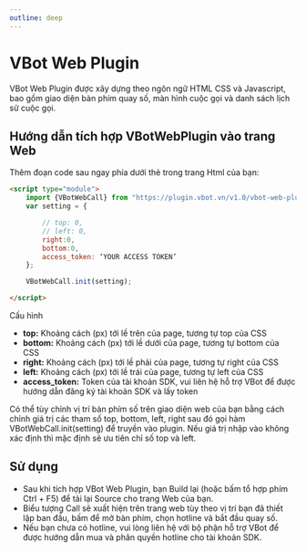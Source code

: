 ```yaml
---
outline: deep
---
```


# VBot Web Plugin

VBot Web Plugin được xây dựng theo ngôn ngữ HTML CSS và Javascript, bao gồm giao diện bàn phím quay số, màn hình cuộc gọi và danh sách lịch sử cuộc gọi.

## Hướng dẫn tích hợp VBotWebPlugin vào trang Web

Thêm đoạn code sau ngay phía dưới thẻ trong trang Html của bạn:

```HTML
<script type="module">
    import {VBotWebCall} from "https://plugin.vbot.vn/v1.0/vbot-web-plugin.js";
    var setting = {

        // top: 0,
        // left: 0,
        right:0,
        bottom:0,
        access_token: ‘YOUR ACCESS TOKEN’
    };

    VBotWebCall.init(setting);

</script>
```

Cấu hình

- **top:** Khoảng cách (px) tới lề trên của page, tương tự top của CSS
- **bottom:** Khoảng cách (px) tới lề dưới của page, tương tự bottom của CSS
- **right:** Khoảng cách (px) tới lề phải của page, tương tự right của CSS
- **left:** Khoảng cách (px) tới lề trái của page, tương tự left của CSS
- **access_token:** Token của tài khoản SDK, vui liên hệ hỗ trợ VBot để được hướng dẫn đăng ký tài khoản SDK và lấy token

Có thể tùy chỉnh vị trí bàn phím số trên giao diện web của bạn bằng cách chỉnh giá trị các tham số top, bottom, left, right sau đó gọi hàm VBotWebCall.init(setting) để truyền vào plugin. Nếu giá trị nhập vào không xác định thì mặc định sẽ ưu tiên chỉ số top và left.

## Sử dụng

- Sau khi tích hợp VBot Web Plugin, bạn Build lại (hoặc bấm tổ hợp phím Ctrl + F5) để tải lại Source cho trang Web của bạn.
- Biểu tượng Call sẽ xuất hiện trên trang web tùy theo vị trí bạn đã thiết lập ban đầu, bấm để mở bàn phím, chọn hotline và bắt đầu quay số.
- Nếu bạn chưa có hotline, vui lòng liên hệ với bộ phận hỗ trợ VBot để được hướng dẫn mua và phân quyền hotline cho tài khoản SDK.
